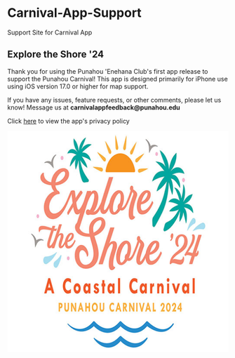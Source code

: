 # Carnival-App-Support
Support Site for Carnival App

## Explore the Shore '24

Thank you for using the Punahou 'Enehana Club's first app release to support the Punahou Carnival!
This app is designed primarily for iPhone use using iOS version 17.0 or higher for map support.

If you have any issues, feature requests, or other comments, please let us know!
Message us at __carnivalappfeedback@punahou.edu__

Click [here](PRIVACY.md) to view the app's privacy policy

![Explore the Shore Logo](images/exploretheshore.jpg)

